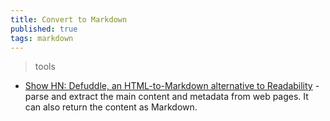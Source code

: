 ```yaml
---
title: Convert to Markdown
published: true
tags: markdown
---
```

> tools

- [Show HN: Defuddle, an HTML-to-Markdown alternative to Readability](https://news.ycombinator.com/item?id=44067409) - parse and extract the main content and metadata from web pages. It can also return the content as Markdown.